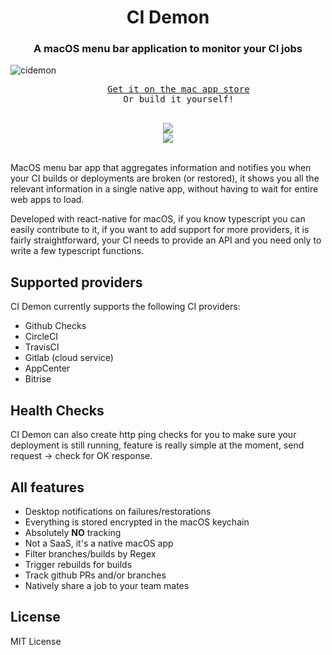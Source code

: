 <h1 align="center">CI Demon</h1>

<h3 align="center">A macOS menu bar application to monitor your CI jobs</h3>

![cidemon](https://user-images.githubusercontent.com/1634213/129091153-df219f7c-6094-497a-a4eb-17ecf7a0a4b5.png)

<div align="center">
  <pre align="center">
    <a href="https://apps.apple.com/de/app/ci-demon/id1560355863?mt=12h">Get it on the mac app store</a>
    Or build it yourself!
  </pre>
  <a align="center" href="https://github.com/ospfranco?tab=followers">
    <img src="https://img.shields.io/github/followers/ospfranco?label=Follow%20%40ospfranco&style=social" />
  </a>
  <br />
  <a align="center" href="https://twitter.com/ospfranco">
    <img src="https://img.shields.io/twitter/follow/ospfranco?label=Follow%20%40ospfranco&style=social" />
  </a>
</div>

<br/>

MacOS menu bar app that aggregates information and notifies you when your CI builds or deployments are broken (or restored), it shows you all the relevant information in a single native app, without having to wait for entire web apps to load.

Developed with react-native for macOS, if you know typescript you can easily contribute to it, if you want to add support for more providers, it is fairly straightforward, your CI needs to provide an API and you need only to write a few typescript functions.

## Supported providers

CI Demon currently supports the following CI providers:

- Github Checks
- CircleCI
- TravisCI
- Gitlab (cloud service)
- AppCenter
- Bitrise

## Health Checks

CI Demon can also create http ping checks for you to make sure your deployment is still running, feature is really simple at the moment, send request -> check for OK response.

## All features

- Desktop notifications on failures/restorations
- Everything is stored encrypted in the macOS keychain
- Absolutely **NO** tracking
- Not a SaaS, it's a native macOS app
- Filter branches/builds by Regex
- Trigger rebuilds for builds
- Track github PRs and/or branches
- Natively share a job to your team mates

## License

MIT License
